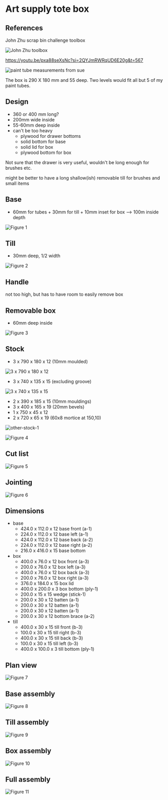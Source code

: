 
# Art supply tote box

## References

John Zhu scrap bin challenge toolbox

![John Zhu toolbox](images/art_tote/john-zhu-toolbox.jpg)

https://youtu.be/pxa88seXsNc?si=2QYJmRWRqUD6E20g&t=567


![paint tube measurements from sue](images/art_tote/paint-tube-measurements-from-sue.jpg)

The box is 290 X 180 mm and 55 deep. Two levels would fit all but 5 of my paint tubes.

          

## Design
- 360 or 400 mm long?
- 200mm wide inside
- 55-60mm deep inside
- can't be too heavy
  - plywood for drawer bottoms
  - solid bottom for base
  - solid lid for box
  - plywood bottom for box

Not sure that the drawer is very useful, wouldn't be long enough for brushes etc.

might be better to have a long shallow(ish) removable till for brushes and small items

          
## Base
- 60mm for tubes + 30mm for till + 10mm inset for box --> 100m inside depth

![Figure 1](art_tote/fig-1.svg)

## Till
- 30mm deep, 1/2 width

![Figure 2](art_tote/fig-2.svg)

## Handle
not too high, but has to have room to easily remove box
## Removable box
- 60mm deep inside

![Figure 3](art_tote/fig-3.svg)

## Stock

- 3 x 790 x 180 x 12 (10mm moulded)

![3 x 790 x 180 x 12](images/art_tote/3x790x180x12.jpg)

- 3 x 740 x 135 x 15 (excluding groove)

![3 x 740 x 135 x 15](images/art_tote/3x740x135x15.jpg)

- 2 x 390 x 185 x 15 (10mm mouldings)
- 3 x 400 x 165 x 19 (20mm bevels)
- 1 x 750 x 45 x 12
- 2 x 720 x 65 x 19 (60x8 mortice at 150,10)

![other-stock-1](images/art_tote/other-stock-1.jpg)

          

![Figure 4](art_tote/fig-4.svg)

## Cut list

![Figure 5](art_tote/fig-5.svg)

## Jointing

![Figure 6](art_tote/fig-6.svg)

## Dimensions
- base
  - 424.0 x 112.0 x 12 base front (a-1)
  - 224.0 x 112.0 x 12 base left (a-1)
  - 424.0 x 112.0 x 12 base back (a-2)
  - 224.0 x 112.0 x 12 base right (a-2)
  - 216.0 x 416.0 x 15 base bottom
- box
  - 400.0 x 76.0 x 12 box front (a-3)
  - 200.0 x 76.0 x 12 box left (a-3)
  - 400.0 x 76.0 x 12 box back (a-3)
  - 200.0 x 76.0 x 12 box right (a-3)
  - 376.0 x 184.0 x 15 box lid
  - 400.0 x 200.0 x 3 box bottom (ply-1)
  - 200.0 x 15 x 15 wedge (stick-1)
  - 200.0 x 30 x 12 batten (a-1)
  - 200.0 x 30 x 12 batten (a-1)
  - 200.0 x 30 x 12 batten (a-1)
  - 200.0 x 30 x 12 bottom brace (a-2)
- till
  - 400.0 x 30 x 15 till front (b-3)
  - 100.0 x 30 x 15 till right (b-3)
  - 400.0 x 30 x 15 till back (b-3)
  - 100.0 x 30 x 15 till left (b-3)
  - 400.0 x 100.0 x 3 till bottom (ply-1)
## Plan view

![Figure 7](art_tote/fig-7.svg)

## Base assembly

![Figure 8](art_tote/fig-8.svg)

## Till assembly

![Figure 9](art_tote/fig-9.svg)

## Box assembly

![Figure 10](art_tote/fig-10.svg)

## Full assembly

![Figure 11](art_tote/fig-11.svg)

